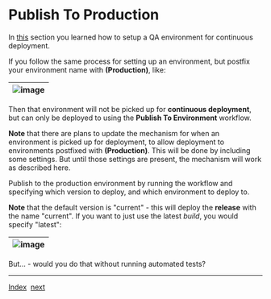 # Publish To Production
In [this](ContinuousDeployment.md) section you learned how to setup a QA environment for continuous deployment.

If you follow the same process for setting up an environment, but postfix your environment name with **(Production)**, like:

| ![image](https://user-images.githubusercontent.com/10775043/232310956-96179562-e101-4b90-9a01-12c8c316cfd3.png) |
|-|

Then that environment will not be picked up for **continuous deployment**, but can only be deployed to using the **Publish To Environment** workflow.

**Note** that there are plans to update the mechanism for when an environment is picked up for deployment, to allow deployment to environments postfixed with **(Production)**. This will be done by including some settings. But until those settings are present, the mechanism will work as described here.

Publish to the production environment by running the workflow and specifying which version to deploy, and which environment to deploy to.

**Note** that the default version is "current" - this will deploy the **release** with the name "current". If you want to just use the latest *build*, you would specify "latest":

| ![image](https://user-images.githubusercontent.com/10775043/232312134-0028a08d-1004-43f2-8127-aeeee8ed1a5e.png) |
|-|

But... - would you do that without running automated tests?

---
[Index](Index.md)&nbsp;&nbsp;[next](AutomatedTests.md)
